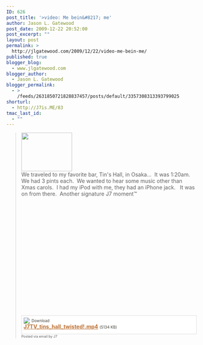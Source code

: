 ```yaml
---
ID: 626
post_title: '>video: Me bein&#8217; me'
author: Jason L. Gatewood
post_date: 2009-12-22 20:52:00
post_excerpt: ""
layout: post
permalink: >
  http://jlgatewood.com/2009/12/22/video-me-bein-me/
published: true
blogger_blog:
  - www.jlgatewood.com
blogger_author:
  - Jason L. Gatewood
blogger_permalink:
  - >
    /feeds/2631850721828837457/posts/default/3357308313393799025
shorturl:
  - http://J7is.ME/83
tmac_last_id:
  - ""
---
```

><img height="102" src="http://posterous.com/getfile/files.posterous.com/starrwulfe/Q13m0a9YrhzKNAkHPYR5Z0wJnv3oQQKNZgBViEi3iLVGYbNiTYwsN9U2EP0E/Screen_shot_2009-12-22_at_11.2.png" width="134" /> <br />We traveled to my favorite bar, Tin's Hall, in Osaka...  It was 1:20am.  We had 3 pints each.  We wanted to hear some music other than Xmas carols.  I had my iPod with me, they had an iPhone jack.   It was on from there.  Another signature J7 moment™<br /><br /><object height="265" width="320"><param name="movie" value="http://www.youtube.com/v/Q5E-saDamcI&hl=en_US&fs=1&color1=0x234900&color2=0x4e9e00"></param><param name="allowFullScreen" value="true"></param><param name="allowscriptaccess" value="always"></param><embed src="http://www.youtube.com/v/Q5E-saDamcI&hl=en_US&fs=1&color1=0x234900&color2=0x4e9e00" type="application/x-shockwave-flash" allowscriptaccess="always" allowfullscreen="true" width="320" height="265"></embed></object><br /><br /><div style="background-color: white; border: 1px solid rgb(221, 221, 221); line-height: 16px; margin-top: 5px; padding: 5px 5px 10px;"><div style="float: left; margin-right: 5px; overflow: visible;"><a href="http://posterous.com/getfile/files.posterous.com/starrwulfe/v6HKpnnksgI97M9RmQGPqgDifYvzh95csYo5ubCFfZni3cdjoSs3U3Z5Trlk/J7TV_tins_hall_twisted.mp4" style="color: #bc7134;"><img src="http://posterous.com/images/filetypes/unknown.png" style="border: medium none;" /></a><br /></div><div style="color: #424037; font-size: 10px; line-height: 16px;">Download<a href="http://starrwulfe.info/video-me-bein-me" style="color: #bc7134;"> </a><br /></div><b><a href="http://posterous.com/getfile/files.posterous.com/starrwulfe/v6HKpnnksgI97M9RmQGPqgDifYvzh95csYo5ubCFfZni3cdjoSs3U3Z5Trlk/J7TV_tins_hall_twisted.mp4" style="color: #bc7134;">J7TV_tins_hall_twisted!.mp4</a></b> <span style="color: #424037; font-size: 10px;">(5134 KB)</span>       <br /></div><div style="font-size: 9px;">Posted via email by J7  <br /></div>